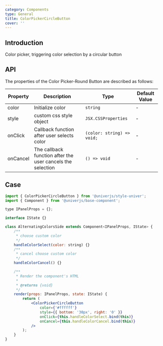 ```yaml
---
category: Components
type: General
title: ColorPickerCircleButton
cover: ''
---
```


## Introduction

Color picker, triggering color selection by a circular button

## API

The properties of the Color Picker-Round Button are described as follows:

| Property | Description                                                | Type                                      | Default Value |
| -------- | ---------------------------------------------------------- | ----------------------------------------- | ------------- |
| color    | Initialize color                                           | `string`                                  | -             |
| style    | custom css style object                                    | `JSX.CSSProperties`                       | -             |
| onClick  | Callback function after user selects color                 | `(color: string) => void;` | -             |
| onCancel | The callback function after the user cancels the selection | `() => void`                              | -             |

## Case

```jsx
import { ColorPickerCircleButton } from '@univerjs/style-univer';
import { Component } from '@univerjs/base-component';

type IPanelProps = {};

interface IState {}

class AlternatingColorsSide extends Component<IPanelProps, IState> {
    /**
     * choose custom color
     */
    handleColorSelect(color: string) {}
    /**
     * cancel choose custom color
     */
    handleColorCancel() {}

    /**
     * Render the component's HTML
     *
     * @returns {void}
     */
    render(props: IPanelProps, state: IState) {
        return (
            <ColorPickerCircleButton
                color={'#ffffff'}
                style={{ bottom: '30px', right: '0' }}
                onClick={this.handleColorSelect.bind(this)}
                onCancel={this.handleColorCancel.bind(this)}
            />
        );
    }
}
```
